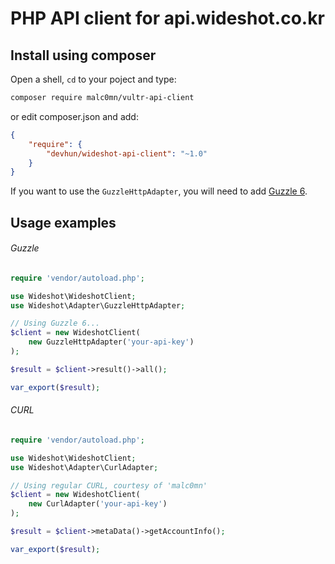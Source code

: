 # PHP API client for api.wideshot.co.kr

## Install using composer

Open a shell, `cd` to your poject and type:

```sh
composer require malc0mn/vultr-api-client
```

or edit composer.json and add:

```json
{
    "require": {
        "devhun/wideshot-api-client": "~1.0"
    }
}
```

If you want to use the `GuzzleHttpAdapter`, you will need to add [Guzzle 6](https://github.com/guzzle/guzzle).

## Usage examples

###### Guzzle

```php
require 'vendor/autoload.php';

use Wideshot\WideshotClient;
use Wideshot\Adapter\GuzzleHttpAdapter;

// Using Guzzle 6...
$client = new WideshotClient(
    new GuzzleHttpAdapter('your-api-key')
);

$result = $client->result()->all();

var_export($result);
```

###### CURL

```php
require 'vendor/autoload.php';

use Wideshot\WideshotClient;
use Wideshot\Adapter\CurlAdapter;

// Using regular CURL, courtesy of 'malc0mn'
$client = new WideshotClient(
    new CurlAdapter('your-api-key')
);

$result = $client->metaData()->getAccountInfo();

var_export($result);
```